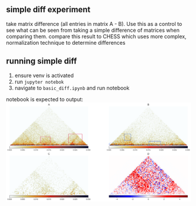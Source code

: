 ## simple diff experiment
take matrix difference (all entries in matrix A - B). Use this as a control to see what can be seen from taking a simple difference of matrices when comparing them.
compare this result to CHESS which uses more complex, normalization technique to determine differences

## running simple diff 
1. ensure venv is activated
2. run `jupyter notebok`
3. navigate to `basic_diff.ipynb` and run notebook

notebook is expected to output:
![Simple Diff Output](out/simple_diff.png)